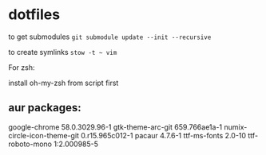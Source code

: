 # dotfiles

to get submodules
`git submodule update --init --recursive`

to create symlinks
`stow -t ~ vim`



For zsh:

install oh-my-zsh from script first

## aur packages:

google-chrome 58.0.3029.96-1
gtk-theme-arc-git 659.766ae1a-1
numix-circle-icon-theme-git 0.r15.965c012-1
pacaur 4.7.6-1
ttf-ms-fonts 2.0-10
ttf-roboto-mono 1:2.000985-5
